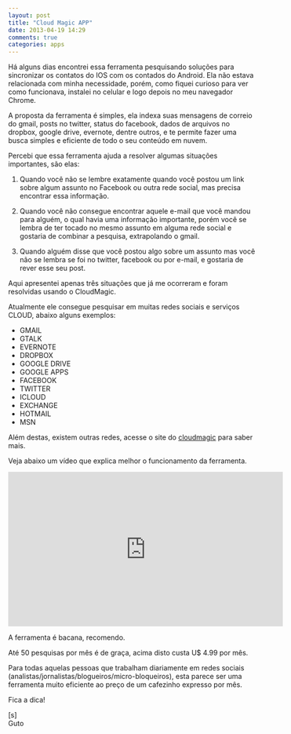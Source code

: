 ```yaml
---
layout: post
title: "Cloud Magic APP"
date: 2013-04-19 14:29
comments: true
categories: apps
---
```


Há alguns dias encontrei essa ferramenta pesquisando soluções para sincronizar os contatos do IOS com os contados do Android. Ela não estava relacionada com minha necessidade, porém, como fiquei curioso para ver como funcionava, instalei no celular e logo depois no meu navegador Chrome.

A proposta da ferramenta é simples, ela indexa suas mensagens de correio do gmail, posts no twitter, status do facebook, dados de arquivos no dropbox, google drive, evernote, dentre outros, e te permite fazer uma busca simples e eficiente de todo o seu conteúdo em nuvem.

Percebi que essa ferramenta ajuda a resolver algumas situações importantes, são elas:

1) Quando você não se lembre exatamente quando você postou um link sobre algum assunto no Facebook ou outra rede social, mas precisa encontrar essa informação.

2) Quando você não consegue encontrar aquele e-mail que você mandou para alguém, o qual havia uma informação importante, porém você se lembra de ter tocado no mesmo assunto em alguma rede social e gostaria de combinar a pesquisa, extrapolando o gmail.

3) Quando alguém disse que você postou algo sobre um assunto mas você não se lembra se foi no twitter, facebook ou por e-mail, e gostaria de rever esse seu post.

Aqui apresentei apenas três situações que já me ocorreram e foram resolvidas usando o CloudMagic.

Atualmente ele consegue pesquisar em muitas redes sociais e serviços CLOUD, abaixo alguns exemplos:

* GMAIL
* GTALK
* EVERNOTE
* DROPBOX
* GOOGLE DRIVE
* GOOGLE APPS
* FACEBOOK
* TWITTER
* ICLOUD
* EXCHANGE
* HOTMAIL
* MSN

Além destas, existem outras redes, acesse o site do [cloudmagic](https://cloudmagic.com/k/faq) para saber mais.

Veja abaixo um vídeo que explica melhor o funcionamento da ferramenta.

<iframe width="560" height="315" src="http://www.youtube.com/embed/F1tH-S2HjGg" frameborder="0" allowfullscreen></iframe>

A ferramenta é bacana, recomendo.

Até 50 pesquisas por mês é de graça, acima disto custa U$ 4.99 por mês. 

Para todas aquelas pessoas que trabalham diariamente em redes sociais (analistas/jornalistas/blogueiros/micro-bloqueiros), esta parece ser uma ferramenta muito eficiente ao preço de um cafezinho expresso por mês.

Fica a dica!

[s]<br>
Guto